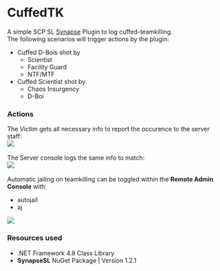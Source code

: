# CuffedTK

A simple SCP SL <a href="https://github.com/SynapseSL/Synapse">Synapse</a> Plugin to log cuffed-teamkilling.<br>
The following scenarios will trigger actions by the plugin:<br>

- Cuffed D-Bois shot by
  - Scientist
  - Facility Guard
  - NTF/MTF
- Cuffed Scientist shot by
  - Chaos Insurgency
  - D-Boi

### Actions

The Victim gets all necessary info to report the occurence to the server staff:<br>
<img src="https://i.ibb.co/WkHFv0y/img1.jpg"></img><br>
<br>
The Server console logs the same info to match:<br>
<img src="https://i.ibb.co/p2Wwcjh/img2.png"></img><br>
<br>
Automatic jailing on teamkilling can be toggled within the **Remote Admin Console** with:<br>
- autojail
- aj<br>

<img src="https://i.ibb.co/s3kCfPp/img3.png"></img><br>



### Resources used

- .NET Framework 4.8 Class Library
- **SynapseSL** NuGet Package | Version 1.2.1
